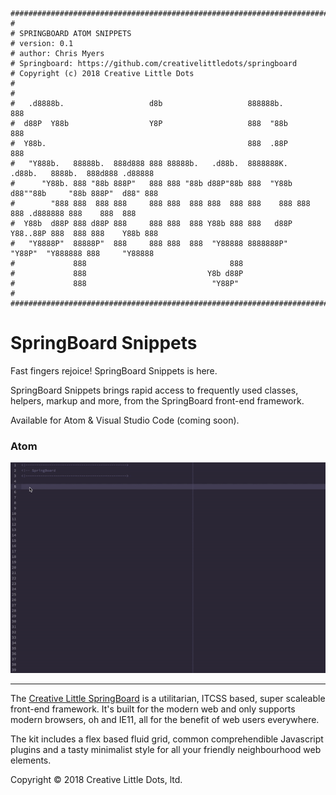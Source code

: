 ```
##################################################################################################
#
# SPRINGBOARD ATOM SNIPPETS
# version: 0.1
# author: Chris Myers
# Springboard: https://github.com/creativelittledots/springboard
# Copyright (c) 2018 Creative Little Dots
#
#
#   .d8888b.                   d8b                   888888b.                                 888
#  d88P  Y88b                  Y8P                   888  "88b                                888
#  Y88b.                                             888  .88P                                888
#   "Y888b.   88888b.  888d888 888 88888b.   .d88b.  8888888K.   .d88b.   8888b.  888d888 .d88888
#      "Y88b. 888 "88b 888P"   888 888 "88b d88P"88b 888  "Y88b d88""88b     "88b 888P"  d88" 888
#        "888 888  888 888     888 888  888 888  888 888    888 888  888 .d888888 888    888  888
#  Y88b  d88P 888 d88P 888     888 888  888 Y88b 888 888   d88P Y88..88P 888  888 888    Y88b 888
#   "Y8888P"  88888P"  888     888 888  888  "Y88888 8888888P"   "Y88P"  "Y888888 888     "Y88888
#             888                                888
#             888                           Y8b d88P
#             888                            "Y88P"
#
##################################################################################################
```

# SpringBoard Snippets

Fast fingers rejoice! SpringBoard Snippets is here. 

SpringBoard Snippets brings rapid access to frequently used classes, helpers, markup and more, from the SpringBoard front-end framework.

Available for Atom & Visual Studio Code (coming soon).

### Atom

![](/images/sb-atom.gif)

_________________________________

The <a href="http://creativelittle.uk/springboard" target="_blank">Creative Little SpringBoard</a> is a utilitarian, ITCSS based, super scaleable front-end framework. It's built for the modern web and only supports modern browsers, oh and IE11, all for the benefit of web users everywhere.

The kit includes a flex based fluid grid, common comprehendible Javascript plugins and a tasty minimalist style for all your friendly neighbourhood web elements.


Copyright © 2018 Creative Little Dots, ltd.

